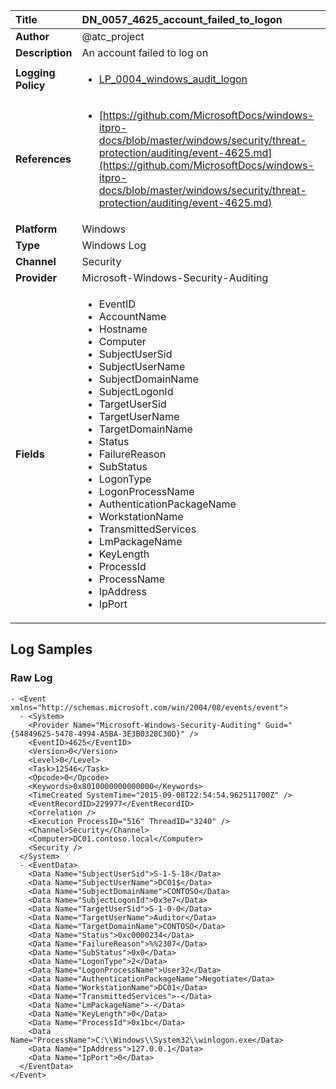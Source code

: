 | Title              | DN_0057_4625_account_failed_to_logon       |
|:-------------------|:------------------|
| **Author**         | @atc_project        |
| **Description**    | An account failed to log on |
| **Logging Policy** | <ul><li>[LP_0004_windows_audit_logon](../Logging_Policies/LP_0004_windows_audit_logon.md)</li></ul> |
| **References**     | <ul><li>[https://github.com/MicrosoftDocs/windows-itpro-docs/blob/master/windows/security/threat-protection/auditing/event-4625.md](https://github.com/MicrosoftDocs/windows-itpro-docs/blob/master/windows/security/threat-protection/auditing/event-4625.md)</li></ul> |
| **Platform**       | Windows    |
| **Type**           | Windows Log        |
| **Channel**        | Security     |
| **Provider**       | Microsoft-Windows-Security-Auditing    |
| **Fields**         | <ul><li>EventID</li><li>AccountName</li><li>Hostname</li><li>Computer</li><li>SubjectUserSid</li><li>SubjectUserName</li><li>SubjectDomainName</li><li>SubjectLogonId</li><li>TargetUserSid</li><li>TargetUserName</li><li>TargetDomainName</li><li>Status</li><li>FailureReason</li><li>SubStatus</li><li>LogonType</li><li>LogonProcessName</li><li>AuthenticationPackageName</li><li>WorkstationName</li><li>TransmittedServices</li><li>LmPackageName</li><li>KeyLength</li><li>ProcessId</li><li>ProcessName</li><li>IpAddress</li><li>IpPort</li></ul> |


## Log Samples

### Raw Log

```
- <Event xmlns="http://schemas.microsoft.com/win/2004/08/events/event">
  - <System>
    <Provider Name="Microsoft-Windows-Security-Auditing" Guid="{54849625-5478-4994-A5BA-3E3B0328C30D}" /> 
    <EventID>4625</EventID> 
    <Version>0</Version> 
    <Level>0</Level> 
    <Task>12546</Task> 
    <Opcode>0</Opcode> 
    <Keywords>0x8010000000000000</Keywords> 
    <TimeCreated SystemTime="2015-09-08T22:54:54.962511700Z" /> 
    <EventRecordID>229977</EventRecordID> 
    <Correlation /> 
    <Execution ProcessID="516" ThreadID="3240" /> 
    <Channel>Security</Channel> 
    <Computer>DC01.contoso.local</Computer> 
    <Security /> 
  </System>
  - <EventData>
    <Data Name="SubjectUserSid">S-1-5-18</Data> 
    <Data Name="SubjectUserName">DC01$</Data> 
    <Data Name="SubjectDomainName">CONTOSO</Data> 
    <Data Name="SubjectLogonId">0x3e7</Data> 
    <Data Name="TargetUserSid">S-1-0-0</Data> 
    <Data Name="TargetUserName">Auditor</Data> 
    <Data Name="TargetDomainName">CONTOSO</Data> 
    <Data Name="Status">0xc0000234</Data> 
    <Data Name="FailureReason">%%2307</Data> 
    <Data Name="SubStatus">0x0</Data> 
    <Data Name="LogonType">2</Data> 
    <Data Name="LogonProcessName">User32</Data> 
    <Data Name="AuthenticationPackageName">Negotiate</Data> 
    <Data Name="WorkstationName">DC01</Data> 
    <Data Name="TransmittedServices">-</Data> 
    <Data Name="LmPackageName">-</Data> 
    <Data Name="KeyLength">0</Data> 
    <Data Name="ProcessId">0x1bc</Data> 
    <Data Name="ProcessName">C:\\Windows\\System32\\winlogon.exe</Data> 
    <Data Name="IpAddress">127.0.0.1</Data> 
    <Data Name="IpPort">0</Data> 
  </EventData>
</Event>

```




